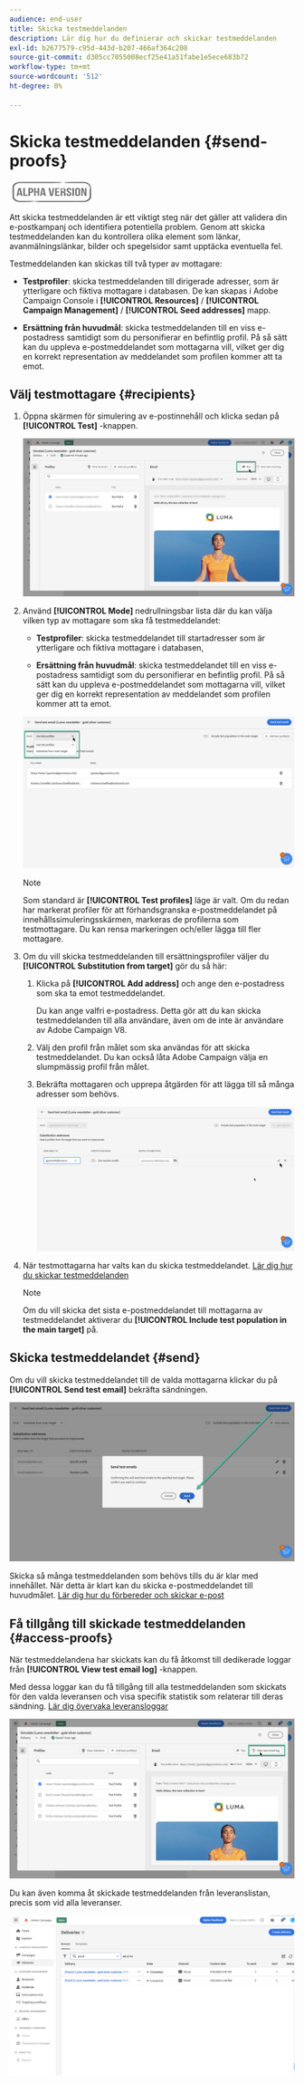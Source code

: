 ```yaml
---
audience: end-user
title: Skicka testmeddelanden
description: Lär dig hur du definierar och skickar testmeddelanden
exl-id: b2677579-c95d-443d-b207-466af364c208
source-git-commit: d305cc7055008ecf25e41a51fabe1e5ece683b72
workflow-type: tm+mt
source-wordcount: '512'
ht-degree: 0%

---
```


# Skicka testmeddelanden {#send-proofs}

![](../assets/do-not-localize/badge.png)

Att skicka testmeddelanden är ett viktigt steg när det gäller att validera din e-postkampanj och identifiera potentiella problem. Genom att skicka testmeddelanden kan du kontrollera olika element som länkar, avanmälningslänkar, bilder och spegelsidor samt upptäcka eventuella fel.

Testmeddelanden kan skickas till två typer av mottagare:

* **Testprofiler**: skicka testmeddelanden till dirigerade adresser, som är ytterligare och fiktiva mottagare i databasen. De kan skapas i Adobe Campaign Console i **[!UICONTROL Resources]** / **[!UICONTROL Campaign Management]** / **[!UICONTROL Seed addresses]** mapp.

* **Ersättning från huvudmål**: skicka testmeddelanden till en viss e-postadress samtidigt som du personifierar en befintlig profil. På så sätt kan du uppleva e-postmeddelandet som mottagarna vill, vilket ger dig en korrekt representation av meddelandet som profilen kommer att ta emot.

## Välj testmottagare {#recipients}

1. Öppna skärmen för simulering av e-postinnehåll och klicka sedan på **[!UICONTROL Test]** -knappen.

   ![](assets/test-button.png)

1. Använd **[!UICONTROL Mode]** nedrullningsbar lista där du kan välja vilken typ av mottagare som ska få testmeddelandet:

   * **Testprofiler**: skicka testmeddelandet till startadresser som är ytterligare och fiktiva mottagare i databasen,

   * **Ersättning från huvudmål**: skicka testmeddelandet till en viss e-postadress samtidigt som du personifierar en befintlig profil. På så sätt kan du uppleva e-postmeddelandet som mottagarna vill, vilket ger dig en korrekt representation av meddelandet som profilen kommer att ta emot.

   ![](assets/test-mode.png)

   >[!NOTE]
   >
   >Som standard är **[!UICONTROL Test profiles]** läge är valt. Om du redan har markerat profiler för att förhandsgranska e-postmeddelandet på innehållssimuleringsskärmen, markeras de profilerna som testmottagare. Du kan rensa markeringen och/eller lägga till fler mottagare.

1. Om du vill skicka testmeddelanden till ersättningsprofiler väljer du **[!UICONTROL Substitution from target]** gör du så här:

   1. Klicka på **[!UICONTROL Add address]** och ange den e-postadress som ska ta emot testmeddelandet.

      Du kan ange valfri e-postadress. Detta gör att du kan skicka testmeddelanden till alla användare, även om de inte är användare av Adobe Campaign V8.

   1. Välj den profil från målet som ska användas för att skicka testmeddelandet. Du kan också låta Adobe Campaign välja en slumpmässig profil från målet.

   1. Bekräfta mottagaren och upprepa åtgärden för att lägga till så många adresser som behövs.

      ![](assets/substitution.png)

1. När testmottagarna har valts kan du skicka testmeddelandet. [Lär dig hur du skickar testmeddelanden](#send)

   >[!NOTE]
   >
   >Om du vill skicka det sista e-postmeddelandet till mottagarna av testmeddelandet aktiverar du **[!UICONTROL Include test population in the main target]** på.

## Skicka testmeddelandet {#send}

Om du vill skicka testmeddelandet till de valda mottagarna klickar du på **[!UICONTROL Send test email]** bekräfta sändningen.

![](assets/send-proof.png)

Skicka så många testmeddelanden som behövs tills du är klar med innehållet. När detta är klart kan du skicka e-postmeddelandet till huvudmålet. [Lär dig hur du förbereder och skickar e-post](../monitor/prepare-send.md)

## Få tillgång till skickade testmeddelanden {#access-proofs}

När testmeddelandena har skickats kan du få åtkomst till dedikerade loggar från **[!UICONTROL View test email log]** -knappen.

Med dessa loggar kan du få tillgång till alla testmeddelanden som skickats för den valda leveransen och visa specifik statistik som relaterar till deras sändning. [Lär dig övervaka leveransloggar](../monitor/delivery-logs.md)

![](assets/proof-log.png)

Du kan även komma åt skickade testmeddelanden från leveranslistan, precis som vid alla leveranser.

![](assets/delivery-list.png)
